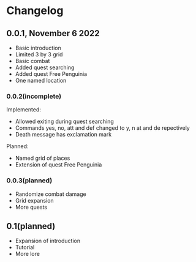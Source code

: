 # Changelog

## 0.0.1, November 6 2022

- Basic introduction
- Limited 3 by 3 grid
- Basic combat
- Added quest searching
- Added quest Free Penguinia
- One named location

### 0.0.2(incomplete)

Implemented:

- Allowed exiting during quest searching
- Commands yes, no, att and def changed to y, n at and de repectively
- Death message has exclamation mark

Planned:

- Named grid of places
- Extension of quest Free Penguinia

### 0.0.3(planned)

- Randomize combat damage
- Grid expansion
- More quests

## 0.1(planned)

- Expansion of introduction
- Tutorial
- More lore
